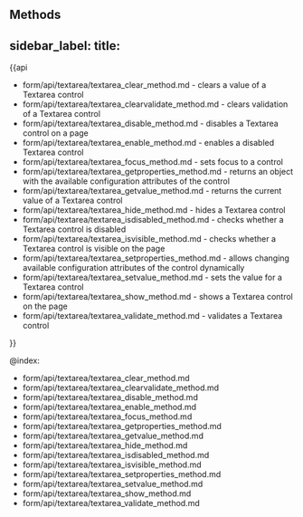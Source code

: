 Methods 
---
sidebar_label: 
title: 
---          

{{api

- form/api/textarea/textarea_clear_method.md - clears a value of a Textarea control
- form/api/textarea/textarea_clearvalidate_method.md - clears validation of a Textarea control
- form/api/textarea/textarea_disable_method.md - disables a Textarea control on a page
- form/api/textarea/textarea_enable_method.md - enables a disabled Textarea control
- form/api/textarea/textarea_focus_method.md - sets focus to a control
- form/api/textarea/textarea_getproperties_method.md - returns an object with the available configuration attributes of the control
- form/api/textarea/textarea_getvalue_method.md - returns the current value of a Textarea control
- form/api/textarea/textarea_hide_method.md - hides a Textarea control
- form/api/textarea/textarea_isdisabled_method.md - checks whether a Textarea control is disabled
- form/api/textarea/textarea_isvisible_method.md - checks whether a Textarea control is visible on the page
- form/api/textarea/textarea_setproperties_method.md - allows changing available configuration attributes of the control dynamically
- form/api/textarea/textarea_setvalue_method.md - sets the value for a Textarea control
- form/api/textarea/textarea_show_method.md - shows a Textarea control on the page
- form/api/textarea/textarea_validate_method.md - validates a Textarea control

}}
    
@index:
- form/api/textarea/textarea_clear_method.md
- form/api/textarea/textarea_clearvalidate_method.md
- form/api/textarea/textarea_disable_method.md
- form/api/textarea/textarea_enable_method.md
- form/api/textarea/textarea_focus_method.md
- form/api/textarea/textarea_getproperties_method.md
- form/api/textarea/textarea_getvalue_method.md
- form/api/textarea/textarea_hide_method.md
- form/api/textarea/textarea_isdisabled_method.md
- form/api/textarea/textarea_isvisible_method.md
- form/api/textarea/textarea_setproperties_method.md
- form/api/textarea/textarea_setvalue_method.md
- form/api/textarea/textarea_show_method.md
- form/api/textarea/textarea_validate_method.md
